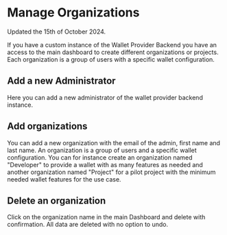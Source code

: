 # Manage Organizations

Updated the 15th of October 2024.

If you have a custom instance of the Wallet Provider Backend you have an access to the main dashboard to create different organizations or projects. Each organization is a group of users with a specific wallet configuration.

## Add a new Administrator

Here you can add a new administrator of the wallet provider backend instance.

## Add organizations

You can add a new organization with the email of the admin, first name and last name. An organization is a group of users and a specific wallet configuration. You can for instance create an organization named "Developer" to provide a wallet with as many features as needed and another organization named "Project" for a pilot project with the minimum needed wallet features for the use case.

## Delete an organization

Click on the organization name in the main Dashboard and delete with confirmation. All data are deleted with no option to undo.

